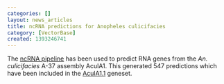 ```yaml
---
categories: []
layout: news_articles
title: ncRNA predictions for Anopheles culicifacies
category: [VectorBase]
created: 1393246741
---
```

The <a href="/info/genome/genebuild/ncrna.html">ncRNA pipeline</a> has been used to predict RNA genes from the <em>An. culicifacies</em> A-37 assembly AculA1. This generated 547 predictions which have been included in the <a href="/organisms/anopheles-culicifacies/37/AculA1.1">AculA1.1</a> geneset.
